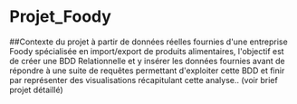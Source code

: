 # Projet_Foody
##Contexte du projet
à partir de données réelles fournies d'une entreprise Foody spécialisée en import/export de produits alimentaires, l'objectif est de créer une BDD Relationnelle et y insérer les données fournies avant de répondre à une suite de requêtes permettant d'exploiter cette BDD et finir par représenter des visualisations récapitulant cette analyse.. (voir brief projet détaillé)
